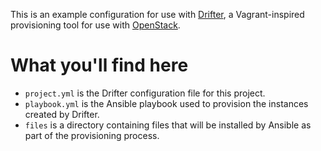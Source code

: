 This is an example configuration for use with [Drifter][], a
Vagrant-inspired provisioning tool for use with [OpenStack][].

[drifter]: https://github.com/larsks/drifter
[openstack]: http://www.openstack.org/

# What you'll find here

- `project.yml` is the Drifter configuration file for this project.
- `playbook.yml` is the Ansible playbook used to provision the
  instances created by Drifter.
- `files` is a directory containing files that will be installed
  by Ansible as part of the provisioning process.

